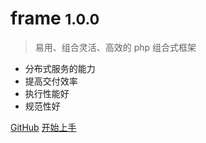# frame <small>1.0.0</small>

> 易用、组合灵活、高效的 php 组合式框架

- 分布式服务的能力
- 提高交付效率
- 执行性能好
- 规范性好

[GitHub](https://github.com/smarty-kiki/frame/)
[开始上手](intro?id=定位)
